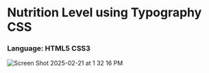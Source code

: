 # Nutrition Level using Typography CSS
### Language: HTML5 CSS3
![Screen Shot 2025-02-21 at 1 32 16 PM](https://github.com/user-attachments/assets/ad753bde-f3cc-4323-91e7-7b1d0287a8d1)

